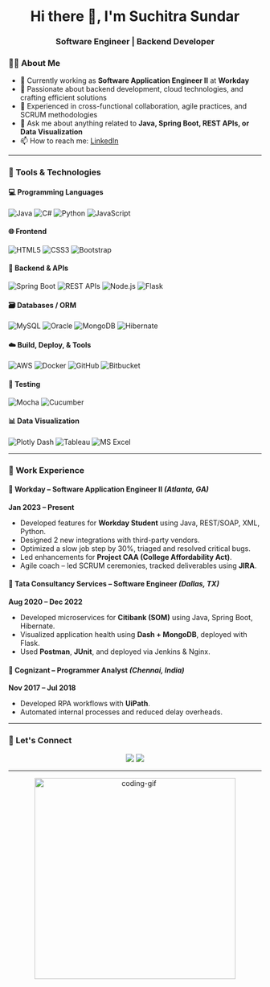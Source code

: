 <h1 align="center">Hi there 👋, I'm Suchitra Sundar </h1>
<h3 align="center">Software Engineer | Backend Developer </h3>

### 👨‍💻 About Me

- 🔭 Currently working as **Software Application Engineer II** at **Workday**
- 🌱 Passionate about backend development, cloud technologies, and crafting efficient solutions
- 👯 Experienced in cross-functional collaboration, agile practices, and SCRUM methodologies
- 💬 Ask me about anything related to **Java, Spring Boot, REST APIs, or Data Visualization**
- 📫 How to reach me: [LinkedIn](https://www.linkedin.com/in/suchitra-sundar-9577b1115/)

---

### 🧰 Tools & Technologies

#### 💻 Programming Languages
![Java](https://img.shields.io/badge/-Java-007396?style=for-the-badge&logo=java&logoColor=white)
![C#](https://img.shields.io/badge/-C%23-239120?style=for-the-badge&logo=c-sharp&logoColor=white)
![Python](https://img.shields.io/badge/-Python-3776AB?style=for-the-badge&logo=python&logoColor=white)
![JavaScript](https://img.shields.io/badge/-JavaScript-F7DF1E?style=for-the-badge&logo=javascript&logoColor=black)

#### 🌐 Frontend
![HTML5](https://img.shields.io/badge/-HTML5-E34F26?style=for-the-badge&logo=html5&logoColor=white)
![CSS3](https://img.shields.io/badge/-CSS3-1572B6?style=for-the-badge&logo=css3)
![Bootstrap](https://img.shields.io/badge/-Bootstrap-563D7C?style=for-the-badge&logo=bootstrap)

#### 🧠 Backend & APIs
![Spring Boot](https://img.shields.io/badge/-Spring%20Boot-6DB33F?style=for-the-badge&logo=springboot&logoColor=white)
![REST APIs](https://img.shields.io/badge/-REST%20APIs-FF6F00?style=for-the-badge)
![Node.js](https://img.shields.io/badge/-Node.js-339933?style=for-the-badge&logo=node.js&logoColor=white)
![Flask](https://img.shields.io/badge/-Flask-000000?style=for-the-badge&logo=flask)

#### 🗃️ Databases / ORM
![MySQL](https://img.shields.io/badge/-MySQL-4479A1?style=for-the-badge&logo=mysql)
![Oracle](https://img.shields.io/badge/-Oracle-F80000?style=for-the-badge&logo=oracle&logoColor=white)
![MongoDB](https://img.shields.io/badge/-MongoDB-47A248?style=for-the-badge&logo=mongodb&logoColor=white)
![Hibernate](https://img.shields.io/badge/-Hibernate-59666C?style=for-the-badge&logo=hibernate&logoColor=white)

#### ☁️ Build, Deploy, & Tools
![AWS](https://img.shields.io/badge/-AWS-232F3E?style=for-the-badge&logo=amazonaws)
![Docker](https://img.shields.io/badge/-Docker-2496ED?style=for-the-badge&logo=docker&logoColor=white)
![GitHub](https://img.shields.io/badge/-GitHub-181717?style=for-the-badge&logo=github)
![Bitbucket](https://img.shields.io/badge/-Bitbucket-0052CC?style=for-the-badge&logo=bitbucket)

#### 🧪 Testing
![Mocha](https://img.shields.io/badge/-Mocha-8D6748?style=for-the-badge&logo=mocha&logoColor=white)
![Cucumber](https://img.shields.io/badge/-Cucumber-23D96C?style=for-the-badge&logo=cucumber&logoColor=white)

#### 📊 Data Visualization
![Plotly Dash](https://img.shields.io/badge/-Plotly%20Dash-3F4F75?style=for-the-badge&logo=plotly)
![Tableau](https://img.shields.io/badge/-Tableau-E97627?style=for-the-badge&logo=tableau&logoColor=white)
![MS Excel](https://img.shields.io/badge/-Excel-217346?style=for-the-badge&logo=microsoft-excel)

---

### 💼 Work Experience

#### 🔹 Workday – Software Application Engineer II *(Atlanta, GA)*  
**Jan 2023 – Present**  
- Developed features for **Workday Student** using Java, REST/SOAP, XML, Python.  
- Designed 2 new integrations with third-party vendors.  
- Optimized a slow job step by 30%, triaged and resolved critical bugs.  
- Led enhancements for **Project CAA (College Affordability Act)**.  
- Agile coach – led SCRUM ceremonies, tracked deliverables using **JIRA**.

#### 🔹 Tata Consultancy Services – Software Engineer *(Dallas, TX)*  
**Aug 2020 – Dec 2022**  
- Developed microservices for **Citibank (SOM)** using Java, Spring Boot, Hibernate.  
- Visualized application health using **Dash + MongoDB**, deployed with Flask.  
- Used **Postman**, **JUnit**, and deployed via Jenkins & Nginx.

#### 🔹 Cognizant – Programmer Analyst *(Chennai, India)*  
**Nov 2017 – Jul 2018**  
- Developed RPA workflows with **UiPath**.  
- Automated internal processes and reduced delay overheads.
---

### 🔗 Let's Connect

<p align="center">
  <a href="mailto:suchitrasun@gmail.com"><img src="https://img.shields.io/badge/Email-D14836?style=for-the-badge&logo=gmail&logoColor=white"></a>
  <a href="https://www.linkedin.com/in/your-profile/"><img src="https://img.shields.io/badge/-LinkedIn-0077B5?style=for-the-badge&logo=linkedin&logoColor=white"></a>
</p>

---

<!-- Add custom GIF or animation here -->
<p align="center">
  <img src="https://github.com/yourusername/yourusername/blob/main/assets/code.gif" width="400" alt="coding-gif"/>
</p>

